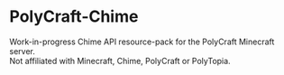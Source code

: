 # PolyCraft-Chime
Work-in-progress Chime API resource-pack for the PolyCraft Minecraft server.  
Not affiliated with Minecraft, Chime, PolyCraft or PolyTopia.
